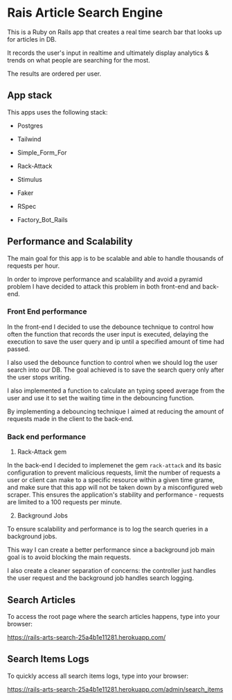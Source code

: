 # Rais Article Search Engine

This is a Ruby on Rails app that creates a real time search bar that looks up for articles in DB.

It records the user's input in realtime and ultimately display analytics & trends on what people are searching for the most.

The results are ordered per user.

## App stack

This apps uses the following stack:

- Postgres

- Tailwind

- Simple_Form_For

- Rack-Attack

- Stimulus

- Faker

- RSpec

- Factory_Bot_Rails

## Performance and Scalability

The main goal for this app is to be scalable and able to handle thousands of requests per hour.

In order to improve performance and scalability and avoid a pyramid problem I have decided to attack this problem in both front-end and back-end.

### Front End performance

In the front-end I decided to use the debounce technique to control how often the function that records the user input is executed, delaying the execution to save the user query and ip until a specified amount of time had passed.

I also used the debounce function to control when we should log the user search into our DB. The goal achieved is to save the search query only after the user stops writing.

  

I also implemented a function to calculate an typing speed average from the user and use it to set the waiting time in the debouncing function.

  

By implementing a debouncing technique I aimed at reducing the amount of requests made in the client to the back-end.

  

### Back end performance

 1. Rack-Attack gem

In the back-end I decided to implemenet the gem ```rack-attack``` and its basic configuration to prevent malicious requests, limit the number of requests a user or client can make to a specific resource within a given time grame, and make sure that this app will not be taken down by a misconfigured web scraper. This ensures the application's stability and performance - requests are limited to a 100 requests per minute.

2. Background Jobs  

To ensure scalability and performance is to log the search queries in a background jobs.

This way I can create a better performance since a background job main goal is to avoid blocking the main requests.

I also create a cleaner separation of concerns: the controller just handles the user request and the background job handles search logging.

  ## Search Articles

To access the root page where the search articles happens, type into your browser: 

https://rails-arts-search-25a4b1e11281.herokuapp.com/

## Search Items Logs

To quickly access all search items logs, type into your browser: 

https://rails-arts-search-25a4b1e11281.herokuapp.com/admin/search_items

